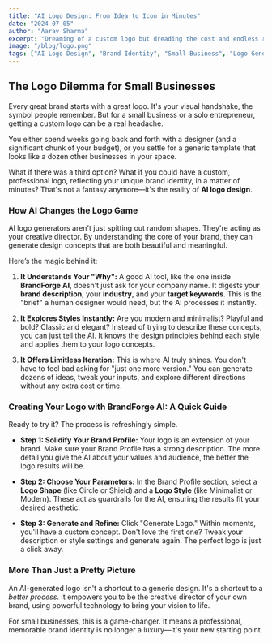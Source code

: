 ```yaml
---
title: "AI Logo Design: From Idea to Icon in Minutes"
date: "2024-07-05"
author: "Aarav Sharma"
excerpt: "Dreaming of a custom logo but dreading the cost and endless revisions? Discover how AI logo generators are empowering small businesses to create stunning, professional logos without the designer price tag."
image: "/blog/logo.png"
tags: ["AI Logo Design", "Brand Identity", "Small Business", "Logo Generator"]
---
```


## The Logo Dilemma for Small Businesses

Every great brand starts with a great logo. It's your visual handshake, the symbol people remember. But for a small business or a solo entrepreneur, getting a custom logo can be a real headache.

You either spend weeks going back and forth with a designer (and a significant chunk of your budget), or you settle for a generic template that looks like a dozen other businesses in your space.

What if there was a third option? What if you could have a custom, professional logo, reflecting your unique brand identity, in a matter of minutes? That's not a fantasy anymore—it's the reality of **AI logo design**.

### How AI Changes the Logo Game

AI logo generators aren't just spitting out random shapes. They're acting as your creative director. By understanding the core of your brand, they can generate design concepts that are both beautiful and meaningful.

Here’s the magic behind it:

1.  **It Understands Your "Why":** A good AI tool, like the one inside **BrandForge AI**, doesn't just ask for your company name. It digests your **brand description**, your **industry**, and your **target keywords**. This is the "brief" a human designer would need, but the AI processes it instantly.

2.  **It Explores Styles Instantly:** Are you modern and minimalist? Playful and bold? Classic and elegant? Instead of trying to describe these concepts, you can just tell the AI. It knows the design principles behind each style and applies them to your logo concepts.

3.  **It Offers Limitless Iteration:** This is where AI truly shines. You don't have to feel bad asking for "just one more version." You can generate dozens of ideas, tweak your inputs, and explore different directions without any extra cost or time.

### Creating Your Logo with BrandForge AI: A Quick Guide

Ready to try it? The process is refreshingly simple.

- **Step 1: Solidify Your Brand Profile:** Your logo is an extension of your brand. Make sure your Brand Profile has a strong description. The more detail you give the AI about your values and audience, the better the logo results will be.

- **Step 2: Choose Your Parameters:** In the Brand Profile section, select a **Logo Shape** (like Circle or Shield) and a **Logo Style** (like Minimalist or Modern). These act as guardrails for the AI, ensuring the results fit your desired aesthetic.

- **Step 3: Generate and Refine:** Click "Generate Logo." Within moments, you'll have a custom concept. Don't love the first one? Tweak your description or style settings and generate again. The perfect logo is just a click away.

### More Than Just a Pretty Picture

An AI-generated logo isn't a shortcut to a generic design. It's a shortcut to a *better process*. It empowers you to be the creative director of your own brand, using powerful technology to bring your vision to life.

For small businesses, this is a game-changer. It means a professional, memorable brand identity is no longer a luxury—it's your new starting point.
